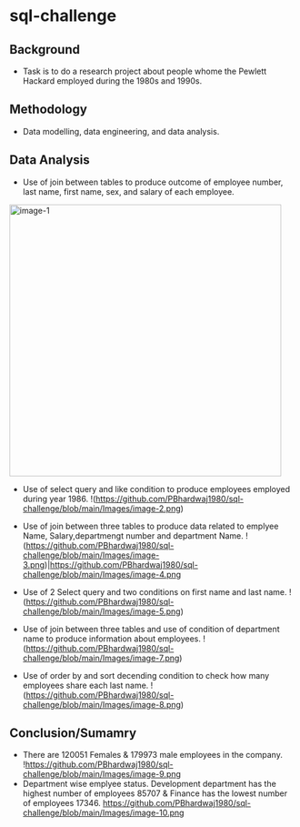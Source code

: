 # sql-challenge


## Background
- Task is to do a research project about people whome the Pewlett Hackard employed during the 1980s and 1990s.

## Methodology

- Data modelling, data engineering, and data analysis.

## Data Analysis
- Use of join between tables to produce outcome of employee number, last name, first name, sex, and salary of each employee.
<img width="478" alt="image-1" src="https://github.com/PBhardwaj1980/sql-challenge/assets/147610296/bbf45c7f-cb23-4e8d-a251-39ea2d5a2794">


- Use of select query and like condition to produce employees employed during year 1986.
!(https://github.com/PBhardwaj1980/sql-challenge/blob/main/Images/image-2.png)

- Use of join between three tables to produce data related to emplyee Name, Salary,departmengt number and department Name.
!(https://github.com/PBhardwaj1980/sql-challenge/blob/main/Images/image-3.png)|https://github.com/PBhardwaj1980/sql-challenge/blob/main/Images/image-4.png

- Use of 2 Select query and two conditions on first name and last name.
!(https://github.com/PBhardwaj1980/sql-challenge/blob/main/Images/image-5.png)

- Use of join between three tables and use of condition of department name to produce information about employees.
!(https://github.com/PBhardwaj1980/sql-challenge/blob/main/Images/image-7.png)

- Use of order by and sort decending condition to check  how many employees share each last name.
!(https://github.com/PBhardwaj1980/sql-challenge/blob/main/Images/image-8.png)

## Conclusion/Sumamry
- There are 120051 Females & 179973 male employees in the company. 
!https://github.com/PBhardwaj1980/sql-challenge/blob/main/Images/image-9.png
- Department wise emplyee status. Development department has the  highest number of employees 85707 & Finance has the lowest number of employees 17346.
https://github.com/PBhardwaj1980/sql-challenge/blob/main/Images/image-10.png
